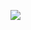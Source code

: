 [<img src="http://dunknnh5ltugo.cloudfront.net/wp-content/uploads/2014/11/StartingUp_Logo.jpg">](http://www.starting-up.de/)
